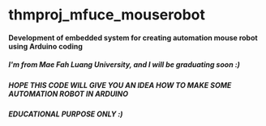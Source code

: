 # thmproj_mfuce_mouserobot
#### Development of embedded system for creating automation mouse robot using Arduino coding
##### I'm from Mae Fah Luang University, and I will be graduating soon :)
##### HOPE THIS CODE WILL GIVE YOU AN IDEA HOW TO MAKE SOME AUTOMATION ROBOT IN ARDUINO
##### EDUCATIONAL PURPOSE ONLY :)
